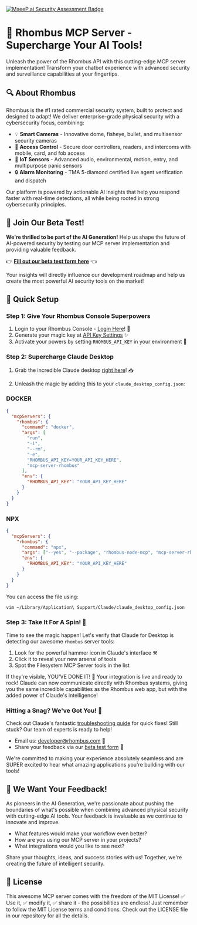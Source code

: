 [![MseeP.ai Security Assessment Badge](https://mseep.net/pr/rhombussystems-rhombus-node-mcp-badge.png)](https://mseep.ai/app/rhombussystems-rhombus-node-mcp)

# 🚀 Rhombus MCP Server - Supercharge Your AI Tools!

Unleash the power of the Rhombus API with this cutting-edge MCP server implementation! Transform your chatbot experience with advanced security and surveillance capabilities at your fingertips.

## 🔍 About Rhombus

Rhombus is the #1 rated commercial security system, built to protect and designed to adapt! We deliver enterprise-grade physical security with a cybersecurity focus, combining:

* 💡 **Smart Cameras** - Innovative dome, fisheye, bullet, and multisensor security cameras
* 🚪 **Access Control** - Secure door controllers, readers, and intercoms with mobile, card, and fob access
* 📡 **IoT Sensors** - Advanced audio, environmental, motion, entry, and multipurpose panic sensors
* 🔒 **Alarm Monitoring** - TMA 5-diamond certified live agent verification and dispatch

Our platform is powered by actionable AI insights that help you respond faster with real-time detections, all while being rooted in strong cybersecurity principles.

## 🧪 Join Our Beta Test!

**We're thrilled to be part of the AI Generation!** Help us shape the future of AI-powered security by testing our MCP server implementation and providing valuable feedback.

👉 **[Fill out our beta test form here](https://rhmbs.link/beta_test)** 👈

Your insights will directly influence our development roadmap and help us create the most powerful AI security tools on the market!

## 🔧 Quick Setup

### Step 1: Give Your Rhombus Console Superpowers

1. Login to your Rhombus Console  - [Login Here](https://console.rhombus.com)! 🔐
2. Generate your magic key at [API Key Settings](https://console.rhombus.com/settings/api-management) ✨
3. Activate your powers by setting `RHOMBUS_API_KEY` in your environment 💪

### Step 2: Supercharge Claude Desktop

1. Grab the incredible Claude desktop [right here](https://claude.ai/download)! 📥

2. Unleash the magic by adding this to your `claude_desktop_config.json`:

### DOCKER

```json
{
  "mcpServers": {
    "rhombus": {
      "command": "docker",
      "args": [
        "run",
        "-i",
        "--rm",
        "-e",
        "RHOMBUS_API_KEY=YOUR_API_KEY_HERE",
        "mcp-server-rhombus"
      ],
      "env": {
        "RHOMBUS_API_KEY": "YOUR_API_KEY_HERE"
      }
    }
  }
}
```

### NPX

```json
{
  "mcpServers": {
    "rhombus": {
      "command": "npx",
      "args": ["--yes", "--package", "rhombus-node-mcp", "mcp-server-rhombus"],
      "env": {
        "RHOMBUS_API_KEY": "YOUR_API_KEY_HERE"
      }
    }
  }
}
```

You can access the file using:

```bash
vim ~/Library/Application\ Support/Claude/claude_desktop_config.json
```

### Step 3: Take It For A Spin! 🎡

Time to see the magic happen! Let's verify that Claude for Desktop is detecting our awesome `rhombus` server tools:

1. Look for the powerful hammer icon in Claude's interface ⚒️
2. Click it to reveal your new arsenal of tools
3. Spot the Filesystem MCP Server tools in the list

If they're visible, YOU'VE DONE IT! 🎉 Your integration is live and ready to rock! Claude can now communicate directly with Rhombus systems, giving you the same incredible capabilities as the Rhombus web app, but with the added power of Claude's intelligence!

### Hitting a Snag? We've Got You! 🛟

Check out Claude's fantastic [troubleshooting guide](https://modelcontextprotocol.io/docs/tools/debugging) for quick fixes! Still stuck? Our team of experts is ready to help!

* Email us: developer@rhombus.com 📧
* Share your feedback via our [beta test form](https://rhmbs.link/beta_test) 🌟

We're committed to making your experience absolutely seamless and are SUPER excited to hear what amazing applications you're building with our tools!

## 🤝 We Want Your Feedback!

As pioneers in the AI Generation, we're passionate about pushing the boundaries of what's possible when combining advanced physical security with cutting-edge AI tools. Your feedback is invaluable as we continue to innovate and improve.

* What features would make your workflow even better?
* How are you using our MCP server in your projects?
* What integrations would you like to see next?

Share your thoughts, ideas, and success stories with us! Together, we're creating the future of intelligent security.

## 📜 License

This awesome MCP server comes with the freedom of the MIT License! ✅ Use it, ✅ modify it, ✅ share it - the possibilities are endless! Just remember to follow the MIT License terms and conditions. Check out the LICENSE file in our repository for all the details.
